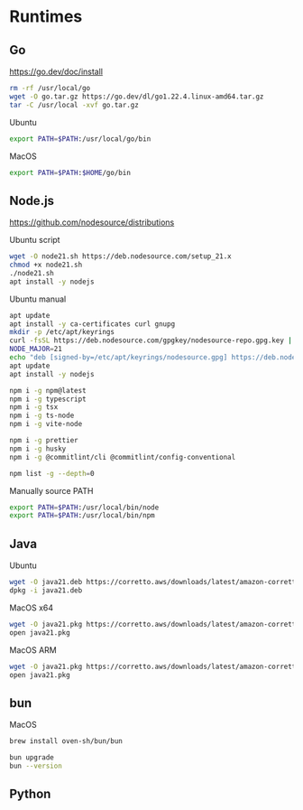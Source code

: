 # Runtimes

## Go

https://go.dev/doc/install

```sh
rm -rf /usr/local/go
wget -O go.tar.gz https://go.dev/dl/go1.22.4.linux-amd64.tar.gz
tar -C /usr/local -xvf go.tar.gz
```

Ubuntu
```sh
export PATH=$PATH:/usr/local/go/bin
```

MacOS
```sh
export PATH=$PATH:$HOME/go/bin
```

## Node.js

https://github.com/nodesource/distributions

Ubuntu script
```sh
wget -O node21.sh https://deb.nodesource.com/setup_21.x
chmod +x node21.sh
./node21.sh
apt install -y nodejs
```

Ubuntu manual
```sh
apt update
apt install -y ca-certificates curl gnupg
mkdir -p /etc/apt/keyrings
curl -fsSL https://deb.nodesource.com/gpgkey/nodesource-repo.gpg.key | gpg --dearmor -o /etc/apt/keyrings/nodesource.gpg
NODE_MAJOR=21
echo "deb [signed-by=/etc/apt/keyrings/nodesource.gpg] https://deb.nodesource.com/node_$NODE_MAJOR.x nodistro main" | tee /etc/apt/sources.list.d/nodesource.list
apt update
apt install -y nodejs
```

```sh
npm i -g npm@latest
npm i -g typescript
npm i -g tsx
npm i -g ts-node
npm i -g vite-node
```

```sh
npm i -g prettier
npm i -g husky
npm i -g @commitlint/cli @commitlint/config-conventional
```

```sh
npm list -g --depth=0
```

Manually source PATH
```sh
export PATH=$PATH:/usr/local/bin/node
export PATH=$PATH:/usr/local/bin/npm
```

## Java

Ubuntu
```sh
wget -O java21.deb https://corretto.aws/downloads/latest/amazon-corretto-21-x64-linux-jdk.deb
dpkg -i java21.deb
```

MacOS x64
```sh
wget -O java21.pkg https://corretto.aws/downloads/latest/amazon-corretto-21-x64-macos-jdk.pkg
open java21.pkg
```

MacOS ARM
```sh
wget -O java21.pkg https://corretto.aws/downloads/latest/amazon-corretto-21-aarch64-macos-jdk.pkg
open java21.pkg
```

## bun

MacOS
```sh
brew install oven-sh/bun/bun
```

```sh
bun upgrade
bun --version
```

## Python

